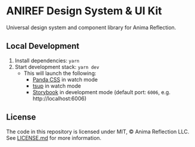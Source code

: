 # ANIREF Design System & UI Kit

Universal design system and component library for Anima Reflection.

## Local Development

1. Install dependencies: `yarn`
2. Start development stack: `yarn dev`
   - This will launch the following:
     - [Panda CSS](https://panda-css.com/) in watch mode
     - [tsup](https://tsup.egoist.dev/) in watch mode
     - [Storybook](https://storybook.js.org/) in development mode (default port: `6006`, e.g. http://localhost:6006)

## License

The code in this repository is licensed under MIT, &copy; Anima Reflection LLC. See <a href="LICENSE.md">LICENSE.md</a> for more information.

